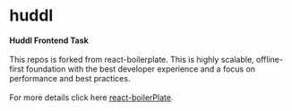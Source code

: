 
# huddl
<div align="left">
  <strong>Huddl Frontend Task </strong>
</div>
<br />
<div align="left">
  This repos is forked from react-boilerplate. This is highly scalable, offline-first foundation with the best developer experience and a focus on performance and best practices.
</div>
<br />
<div align="left">
  For more details click here <a href="https://www.reactboilerplate.com" target="_blank">react-boilerPlate</a>.
</div>
